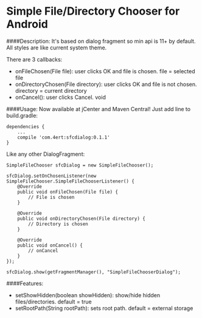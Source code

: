 Simple File/Directory Chooser for Android
==========
####Description:
It's based on dialog fragment so min api is 11+ by default. All styles are like current system theme.

There are 3 callbacks:

* onFileChosen(File file): user clicks OK and file is chosen. file = selected file
* onDirectoryChosen(File directory): user clicks OK and file is not chosen. directory = current directory
* onCancel(): user clicks Cancel. void

####Usage:
Now available at jCenter and Maven Central! Just add line to build.gradle:
```
dependencies {
    ...
    compile 'com.4ert:sfcdialog:0.1.1'
}
```

Like any other DialogFragment:
```
SimpleFileChooser sfcDialog = new SimpleFileChooser();

sfcDialog.setOnChosenListener(new SimpleFileChooser.SimpleFileChooserListener() {
    @Override
    public void onFileChosen(File file) {
        // File is chosen
    }

    @Override
    public void onDirectoryChosen(File directory) {
        // Directory is chosen
    }

    @Override
    public void onCancel() {
        // onCancel
    }
});

sfcDialog.show(getFragmentManager(), "SimpleFileChooserDialog");
```

####Features:
* setShowHidden(boolean showHidden): show/hide hidden files/directories. default = true
* setRootPath(String rootPath): sets root path. default = external storage